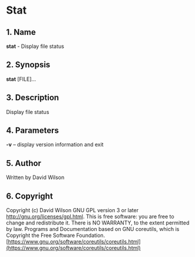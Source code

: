 # Stat

## 1. Name

**stat** - Display file status

## 2. Synopsis

**stat** \[FILE\]...

## 3. Description

Display file status

## 4. Parameters

**-v** – display version information and exit

## 5. Author

Written by David Wilson

## 6. Copyright

Copyright \(c\) David Wilson   GNU GPL version 3 or later
<http://gnu.org/licenses/gpl.html>. This is free software: you are free
to change and redistribute it.  There is NO WARRANTY, to the extent
permitted by law.   Programs and Documentation based on GNU coreutils,
which is Copyright the Free Software Foundation.
[https://www.gnu.org/software/coreutils/coreutils.html](https://www.gnu.org/software/coreutils/coreutils.html)
